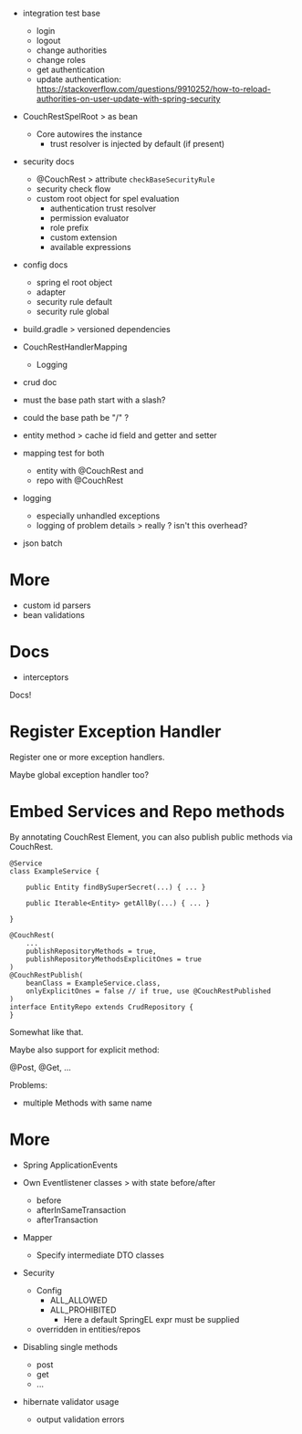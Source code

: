 - integration test base
  - login
  - logout
  - change authorities
  - change roles
  - get authentication
  - update authentication: https://stackoverflow.com/questions/9910252/how-to-reload-authorities-on-user-update-with-spring-security

- CouchRestSpelRoot > as bean
  - Core autowires the instance
    - trust resolver is injected by default (if present)

- security docs
  - @CouchRest > attribute `checkBaseSecurityRule`
  - security check flow
  - custom root object for spel evaluation
    - authentication trust resolver
    - permission evaluator
    - role prefix
    - custom extension
    - available expressions
  
- config docs
  - spring el root object
  - adapter
  - security rule default
  - security rule global

- build.gradle > versioned dependencies

- CouchRestHandlerMapping
  - Logging
  
- crud doc
  
- must the base path start with a slash?
- could the base path be "/" ?

- entity method > cache id field and getter and setter

- mapping test for both
  - entity with @CouchRest and
  - repo with @CouchRest
- logging
  - especially unhandled exceptions
  - logging of problem details > really ? isn't this overhead?
  
- json batch

# More

- custom id parsers
- bean validations

# Docs

- interceptors

Docs!

# Register Exception Handler

Register one or more exception handlers.

Maybe global exception handler too?

# Embed Services and Repo methods

By annotating CouchRest Element, you can also publish public methods
via CouchRest.

```
@Service
class ExampleService {

    public Entity findBySuperSecret(...) { ... }

    public Iterable<Entity> getAllBy(...) { ... }

}

@CouchRest(
    ...
    publishRepositoryMethods = true,
    publishRepositoryMethodsExplicitOnes = true
)
@CouchRestPublish(
    beanClass = ExampleService.class,
    onlyExplicitOnes = false // if true, use @CouchRestPublished
)
interface EntityRepo extends CrudRepository {
}
```

Somewhat like that.

Maybe also support for explicit method:

@Post, @Get, ...

Problems:

- multiple Methods with same name

# More

- Spring ApplicationEvents
- Own Eventlistener classes > with state before/after
  - before
  - afterInSameTransaction
  - afterTransaction
- Mapper
  - Specify intermediate DTO classes
- Security
  - Config
    - ALL_ALLOWED
    - ALL_PROHIBITED
      - Here a default SpringEL expr must be supplied
  - overridden in entities/repos
- Disabling single methods
  - post
  - get
  - ...

- hibernate validator usage
  - output validation errors